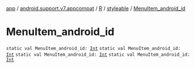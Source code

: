 [app](../../../index.md) / [android.support.v7.appcompat](../../index.md) / [R](../index.md) / [styleable](index.md) / [MenuItem_android_id](.)

# MenuItem_android_id

`static val MenuItem_android_id: `[`Int`](https://kotlinlang.org/api/latest/jvm/stdlib/kotlin/-int/index.html)
`static val MenuItem_android_id: `[`Int`](https://kotlinlang.org/api/latest/jvm/stdlib/kotlin/-int/index.html)
`static val MenuItem_android_id: `[`Int`](https://kotlinlang.org/api/latest/jvm/stdlib/kotlin/-int/index.html)
`static val MenuItem_android_id: `[`Int`](https://kotlinlang.org/api/latest/jvm/stdlib/kotlin/-int/index.html)